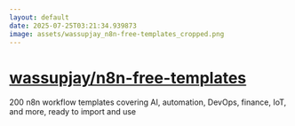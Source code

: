 ```yaml
---
layout: default
date: 2025-07-25T03:21:34.939873
image: assets/wassupjay_n8n-free-templates_cropped.png
---
```


# [wassupjay/n8n-free-templates](https://github.com/wassupjay/n8n-free-templates)

200 n8n workflow templates covering AI, automation, DevOps, finance, IoT, and more, ready to import and use
